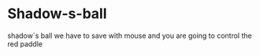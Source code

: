 # Shadow-s-ball
shadow`s ball  we have to save with mouse and you are going to control the red paddle
